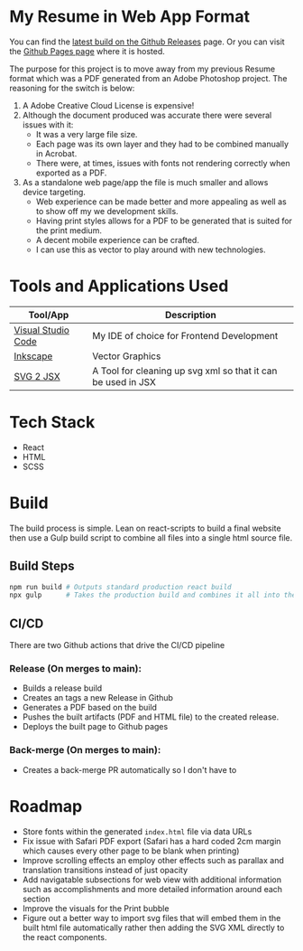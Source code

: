 # My Resume in Web App Format

You can find the [latest build on the Github Releases](https://github.com/bbertrim/resume/releases/latest) page. Or you can visit the [Github Pages page](https://bbertrim.github.io/resume) where it is hosted.

The purpose for this project is to move away from my previous Resume format which was a PDF generated from an Adobe Photoshop project. The reasoning for the switch is below:

1. A Adobe Creative Cloud License is expensive!
2. Although the document produced was accurate there were several issues with it:
    - It was a very large file size.
    - Each page was its own layer and they had to be combined manually in Acrobat.
    - There were, at times, issues with fonts not rendering correctly when exported as a PDF.
3. As a standalone web page/app the file is much smaller and allows device targeting.
    - Web experience can be made better and more appealing as well as to show off my we development skills.
    - Having print styles allows for a PDF to be generated that is suited for the print medium.
    - A decent mobile experience can be crafted.
    - I can use this as vector to play around with new technologies.

# Tools and Applications Used

| Tool/App | Description |
| ---- | ----------- |
| [Visual Studio Code](https://code.visualstudio.com/) | My IDE of choice for Frontend Development |
| [Inkscape](https://inkscape.org/) | Vector Graphics |
| [SVG 2 JSX](https://svg2jsx.com/) | A Tool for cleaning up svg xml so that it can be used in JSX |

# Tech Stack

- React
- HTML
- SCSS

# Build

The build process is simple. Lean on react-scripts to build a final website then use a Gulp build script to combine all files into a single html source file.

## Build Steps

```bash
npm run build # Outputs standard production react build
npx gulp      # Takes the production build and combines it all into the index.html file
```

## CI/CD

There are two Github actions that drive the CI/CD pipeline

### Release (On merges to main):

- Builds a release build
- Creates an tags a new Release in Github
- Generates a PDF based on the build
- Pushes the built artifacts (PDF and HTML file) to the created release.
- Deploys the built page to Github pages

### Back-merge (On merges to main):

- Creates a back-merge PR automatically so I don't have to

# Roadmap

- Store fonts within the generated `index.html` file via data URLs
- Fix issue with Safari PDF export (Safari has a hard coded 2cm margin which causes every other page to be blank when printing)
- Improve scrolling effects an employ other effects such as parallax and translation transitions instead of just opacity
- Add navigatable subsections for web view with additional information such as accomplishments and more detailed information around each section
- Improve the visuals for the Print bubble
- Figure out a better way to import svg files that will embed them in the built html file automatically rather then adding the SVG XML directly to the react components.
